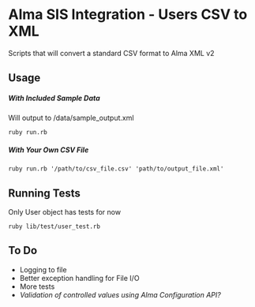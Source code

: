 # Alma SIS Integration - Users CSV to XML

Scripts that will convert a standard CSV format to Alma XML v2

## Usage

##### With Included Sample Data

Will output to /data/sample_output.xml

`ruby run.rb`

##### With Your Own CSV File

`ruby run.rb '/path/to/csv_file.csv' 'path/to/output_file.xml'`

## Running Tests

Only User object has tests for now

`ruby lib/test/user_test.rb`

## To Do

+ Logging to file
+ Better exception handling for File I/O
+ More tests
+ _Validation of controlled values using Alma Configuration API?_

